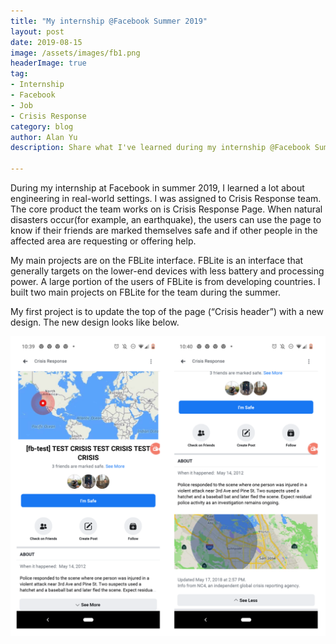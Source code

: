 ```yaml
---
title: "My internship @Facebook Summer 2019"
layout: post
date: 2019-08-15
image: /assets/images/fb1.png
headerImage: true
tag:
- Internship
- Facebook
- Job
- Crisis Response
category: blog
author: Alan Yu
description: Share what I've learned during my internship @Facebook Summer 2019

---
```


During my internship at Facebook in summer 2019, I learned a lot about engineering in real-world settings. I was assigned to Crisis Response team. The core product the team works on is Crisis Response Page. When natural disasters occur(for example, an earthquake), the users can use the page to know if their friends are marked themselves safe and if other people in the affected area are requesting or offering help. 

My main projects are on the FBLite interface. FBLite is an interface that generally targets on the lower-end devices with less battery and processing power. A large portion of the users of FBLite is from developing countries. I built two main projects on FBLite for the team during the summer. 

My first project is to update the top of the page (“Crisis header”) with a new design. The new design looks like below. 

<img src="https://github.com/AlanFermat/AlanFermat.github.io/blob/master/assets/images/fb2.png?raw=true">









